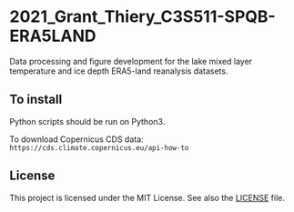 # 2021_Grant_Thiery_C3S511-SPQB-ERA5LAND

Data processing and figure development for the lake mixed layer temperature and ice depth ERA5-land reanalysis datasets.


## To install
Python scripts should be run on Python3.

To download Copernicus CDS data: `https://cds.climate.copernicus.eu/api-how-to`

## License
This project is licensed under the MIT License. See also the [LICENSE](https://github.com/VUB-HYDR/2019_Grant_Thiery_C3S511-SPQB-ERA5LAND/blob/master/LICENSE.md) file.

